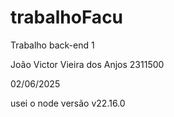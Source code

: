 # trabalhoFacu
Trabalho back-end 1

João Victor Vieira dos Anjos
2311500

02/06/2025 

usei o node versão v22.16.0
